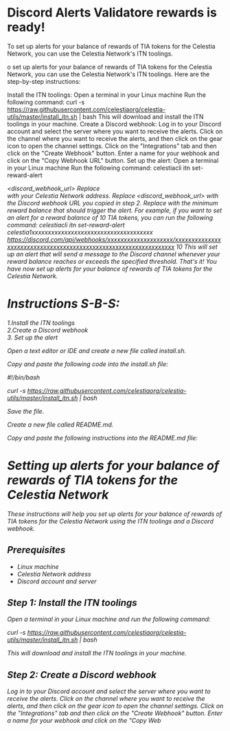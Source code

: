 # Discord Alerts Validatore rewards is ready!
To set up alerts for your balance of rewards of TIA tokens for the Celestia Network, you can use the Celestia Network's ITN toolings.

o set up alerts for your balance of rewards of TIA tokens for the Celestia Network, you can use the Celestia Network's ITN toolings. Here are the step-by-step instructions:

Install the ITN toolings:
Open a terminal in your Linux machine
Run the following command: curl -s https://raw.githubusercontent.com/celestiaorg/celestia-utils/master/install_itn.sh | bash
This will download and install the ITN toolings in your machine.
Create a Discord webhook:
Log in to your Discord account and select the server where you want to receive the alerts.
Click on the channel where you want to receive the alerts, and then click on the gear icon to open the channel settings.
Click on the "Integrations" tab and then click on the "Create Webhook" button.
Enter a name for your webhook and click on the "Copy Webhook URL" button.
Set up the alert:
Open a terminal in your Linux machine
Run the following command: celestiacli itn set-reward-alert <address> <discord_webhook_url> <threshold>
Replace <address> with your Celestia Network address.
Replace <discord_webhook_url> with the Discord webhook URL you copied in step 2.
Replace <threshold> with the minimum reward balance that should trigger the alert.
For example, if you want to set an alert for a reward balance of 10 TIA tokens, you can run the following command: celestiacli itn set-reward-alert celestia1xxxxxxxxxxxxxxxxxxxxxxxxxxxxxxxxxxxxx https://discord.com/api/webhooks/xxxxxxxxxxxxxxxxxxxx/xxxxxxxxxxxxxxxxxxxxxxxxxxxxxxxxxxxxxxxxxxxxxxxxxxxxxxxxxxxxxxxxx 10
This will set up an alert that will send a message to the Discord channel whenever your reward balance reaches or exceeds the specified threshold.
That's it! You have now set up alerts for your balance of rewards of TIA tokens for the Celestia Network.
  
 # Instructions S-B-S:
<div>1.Install the ITN toolings</div>
<div>2.Create a Discord webhook</div>
<div>3. Set up the alert</div>
  
 Open a text editor or IDE and create a new file called install.sh.

Copy and paste the following code into the install.sh file:
  
  #!/bin/bash

curl -s https://raw.githubusercontent.com/celestiaorg/celestia-utils/master/install_itn.sh | bash

  
  Save the file.

Create a new file called README.md.

Copy and paste the following instructions into the README.md file:
  
  # Setting up alerts for your balance of rewards of TIA tokens for the Celestia Network

These instructions will help you set up alerts for your balance of rewards of TIA tokens for the Celestia Network using the ITN toolings and a Discord webhook.

## Prerequisites

- Linux machine
- Celestia Network address
- Discord account and server

## Step 1: Install the ITN toolings

Open a terminal in your Linux machine and run the following command:

curl -s https://raw.githubusercontent.com/celestiaorg/celestia-utils/master/install_itn.sh | bash
  
  
This will download and install the ITN toolings in your machine.

## Step 2: Create a Discord webhook

Log in to your Discord account and select the server where you want to receive the alerts. Click on the channel where you want to receive the alerts, and then click on the gear icon to open the channel settings. Click on the "Integrations" tab and then click on the "Create Webhook" button. Enter a name for your webhook and click on the "Copy Web




